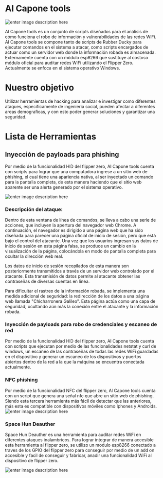 # **Al Capone tools**

![enter image description here](https://i.ibb.co/F599KXj/image-8.png)

Al Capone tools es un conjunto de scripts diseñados para el análisis de cómo funciona el robo de información y vulnerabilidades de las redes WiFi. Al Capone tools se compone tanto de scripts de Rubber Ducky para ejecutar comandos en el sistema a atacar, como scripts encargados de actuar como un servidor web donde la información robada es almacenada. Externamente cuenta con un módulo esp8266 que sustituye al costoso módulo oficial para auditar redes WiFi utilizando el Flipper Zero. Actualmente se enfoca en el sistema operativo Windows.

# Nuestro objetivo
Utilizar herramientas de hacking para analizar e investigar como diferentes ataques, especificamente de ingenieria social, pueden afectar a diferentes areas demograficas, y con esto poder generar soluciones y garantizar una seguridad.
# Lista de Herramientas

## Inyección de payloads para phishing

Por medio de la funcionalidad HID del flipper zero, Al Capone tools cuenta con scripts para lograr que una computadora ingrese a un sitio web de phishing, el cual tiene una apariencia nativa, al ser inyectado un comando para la pantalla completa, de esta manera haciendo que el sitio web aparente ser una alerta generado por el sistema operativo.

![enter image description here](https://i.ibb.co/mBcJRZc/BadUsb.png)
  

### Descripción del ataque: 
Dentro de esta ventana de línea de comandos, se lleva a cabo una serie de acciones, que incluyen la apertura del navegador web Chrome. A continuación, el navegador es dirigido a una página web que ha sido diseñada para parecer una página oficial de inicio de sesión, pero que está bajo el control del atacante. Una vez que los usuarios ingresan sus datos de inicio de sesión en esta página falsa, se produce un cambio en la visualización de la página, colocándola en modo de pantalla completa para ocultar la dirección web real.

  

Los datos de inicio de sesión recopilados de esta manera son posteriormente transmitidos a través de un servidor web controlado por el atacante. Esta transmisión de datos permite al atacante obtener las contraseñas de diversas cuentas en línea.

  

Para dificultar el rastreo de la información robada, se implementa una medida adicional de seguridad: la redirección de los datos a una página web llamada "Chicharronera Galileo". Esta página actúa como una capa de seguridad, ocultando aún más la conexión entre el atacante y la información robada.



### Inyección de payloads para robo de credenciales y escaneo de red
Por medio de la funcionalidad HID del flipper zero, Al Capone tools cuenta con scripts que ejecutan por medio de las funcionalidades netstat y curl de windows, un escaneo de las contraseñas de todas las redes WiFi guardadas en el dispositivo y generar un escaneo de los dispositivos y puertos abiertos dentro de la red a la que la máquina se encuentra conectada actualmente.




### NFC phishing
Por medio de la funcionalidad NFC del flipper zero, Al Capone tools cuenta con un script que genera una señal nfc que abre un sitio web de phishing. Siendo esta tercera herramienta más fácil de  detectar que las anteriores, más esta es compatible con dispositivos móviles como Iphones y Androids.
![enter image description here](https://i.ibb.co/b6cnCYL/BadUsb3.png)

### Space Hun Deauther
Space Hun Deauther es una herramienta para auditar redes WiFi en diferentes ataques inalambricos. Para lograr integrar de manera accesible esta herramienta al flipper zero, se utilizo un modulo esp8266 conectado a traves de los GPIO del flipper zero para conseguir por medio de un add on accesible y facil de conseguir y fabricar, anadir una funcionalidad WiFi al dispositivo de flipper zero.

![enter image description here](https://i.ibb.co/LZmdHF8/BadUsb2.png)
